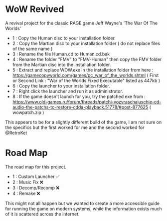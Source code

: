# WoW Revived

A revival project for the classic RAGE game Jeff Wayne's 'The War Of The Worlds'

- 1 : Copy the Human disc to your installation folder.
- 2 : Copy the Martian disc to your installation folder ( do not replace files of the same name )
- 3 : Rename the file Human.cd to Human.cd.bak
- 4 : Rename the folder "FMV" to "FMV-Human" then copy the FMV folder from the Martian disc into the installation folder.
- 5 : Extract and replace WOW.exe in the installation folder from here : https://gamecopyworld.com/games/pc_war_of_the_worlds.shtml ( First or Second Link : "War of the Worlds Fixed Executable" listed as 447kb )
- 6 : Copy the launcher to your installation folder.
- 7 : Right click the launcher and run it as administrator.
- 8 : If the game doesn't launch for you, try the patched exe from : https://www.old-games.ru/forum/threads/patchi-vozvraschajuschie-cd-audio-the-patchs-to-restore-cdda-playback.51778/#post-877625 ( wowpatch.zip )

This appears to be for a slightly different build of the game, I am not sure on the specifics but the first worked for me and the second worked for @RetroKet

# Road Map

The road map for this project.

- 1 : Custom Launcher	✅
- 2 : Music Fix			❌
- 3 : Decomp/Recomp		❌
- 4 : Remake			❌

This might not all happen but we wanted to create a more accessible guide for running the game on modern systems, while the information exists much of it is scattered across the internet.